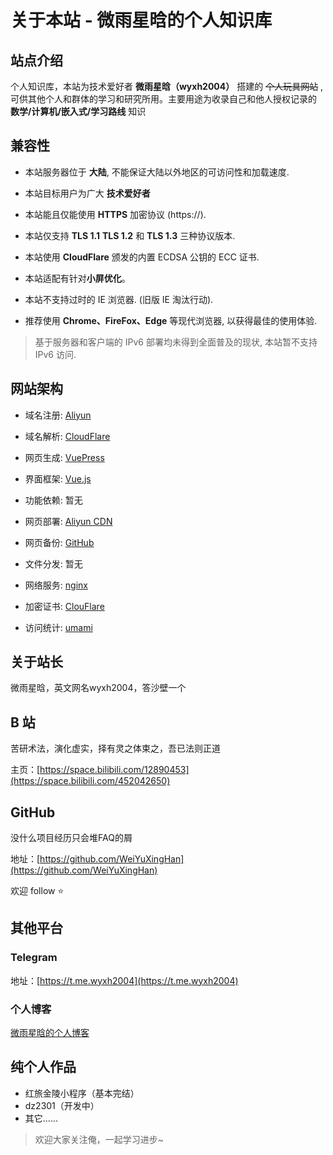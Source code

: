 # 关于本站 - 微雨星晗的个人知识库

## 站点介绍

个人知识库，本站为技术爱好者 **微雨星晗（wyxh2004）** 搭建的 ~~个人玩具网站~~ , 可供其他个人和群体的学习和研究所用。主要用途为收录自己和他人授权记录的 **数学/计算机/嵌入式/学习路线** 知识
## 兼容性

- 本站服务器位于 **大陆**, 不能保证大陆以外地区的可访问性和加载速度.

- 本站目标用户为广大 **技术爱好者**

- 本站能且仅能使用 **HTTPS** 加密协议 (https://).

- 本站仅支持 **TLS 1.1** **TLS 1.2** 和 **TLS 1.3** 三种协议版本.

- 本站使用 **CloudFlare** 颁发的内置 ECDSA 公钥的 ECC 证书.

- 本站适配有针对**小屏优化**。

- 本站不支持过时的 IE 浏览器. (旧版 IE 淘汰行动).

- 推荐使用 **Chrome、FireFox、Edge** 等现代浏览器, 以获得最佳的使用体验.

> 基于服务器和客户端的 IPv6 部署均未得到全面普及的现状, 本站暂不支持 IPv6 访问.

## 网站架构

- 域名注册: [Aliyun](https://www.aliyun.com/)
  
- 域名解析: [CloudFlare](https://www.cloudflare.com/)
  
- 网页生成: [VuePress](https://vuepress.vuejs.org/)
  
- 界面框架: [Vue.js](https://vuejs.org/)
  
- 功能依赖: 暂无
  
- 网页部署: [Aliyun CDN](https://www.aliyun.com/)
  
- 网页备份: [GitHub](https://github.com/)
  
- 文件分发: 暂无
  
- 网络服务: [nginx](https://nginx.org/)

- 加密证书: [ClouFlare](https://www.cloudflare.com/)

- 访问统计: [umami](https://umami.is/)

## 关于站长

微雨星晗，英文网名wyxh2004，答沙壁一个

## B 站

苦研术法，演化虚实，择有灵之体束之，吾已法则正道

主页：[https://space.bilibili.com/12890453](https://space.bilibili.com/452042650)

## GitHub

没什么项目经历只会堆FAQ的屑

地址：[https://github.com/WeiYuXingHan](https://github.com/WeiYuXingHan) 

欢迎 follow ⭐️

## 其他平台

### Telegram 

地址：[https://t.me.wyxh2004](https://t.me.wyxh2004) 

### 个人博客

[微雨星晗的个人博客](https://weiyuxinghan.github.io/PersonalBlogPage/)

## 纯个人作品

- 红旅金陵小程序（基本完结）
- dz2301（开发中）
- 其它......

> 欢迎大家关注俺，一起学习进步~
